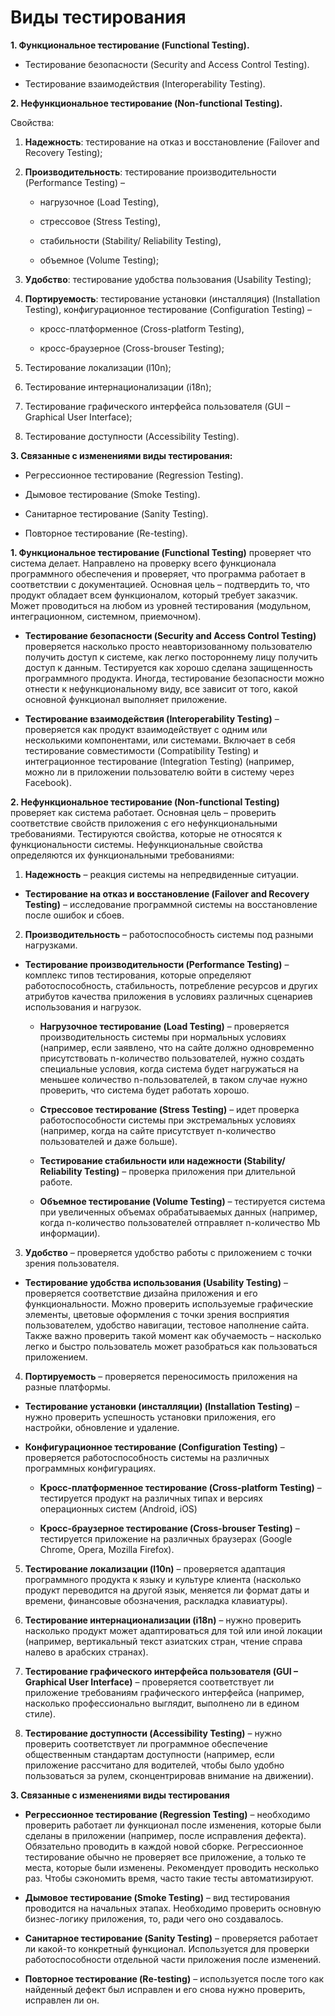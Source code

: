 Виды тестирования 
=======

**1. Функциональное тестирование (Functional Testing).**

- Тестирование безопасности (Security and Access Control Testing).

- Тестирование взаимодействия (Interoperability Testing).

**2. Нефункциональное тестирование (Non-functional Testing).**

Свойства:

1) **Надежность**: тестирование на отказ и восстановление (Failover and Recovery Testing);
 
2) **Производительность**: тестирование производительности (Performance Testing) – 

     - нагрузочное (Load Testing), 

     - стрессовое (Stress Testing), 

     - стабильности (Stability/ Reliability Testing), 

     - объемное (Volume Testing);

3) **Удобство**: тестирование удобства пользования (Usability Testing);

4)	**Портируемость**: тестирование установки (инсталляция) (Installation Testing), конфигурационное тестирование (Configuration Testing) – 

     - кросс-платформенное (Cross-platform Testing),
     
     - кросс-браузерное (Cross-brouser Testing);
     
5)	Тестирование локализации (l10n);

6)	Тестирование интернационализации (i18n);

7)	Тестирование графического интерфейса пользователя (GUI – Graphical User Interface);

8)	Тестирование доступности (Accessibility Testing).

**3. Связанные с изменениями виды тестирования:**

- Регрессионное тестирование (Regression Testing).

- Дымовое тестирование (Smoke Testing).

- Санитарное тестирование (Sanity Testing).

- Повторное тестирование (Re-testing).

**1. Функциональное тестирование (Functional Testing)** проверяет что система делает. Направлено на проверку всего функционала программного обеспечения и проверяет, что программа работает в соответствии с документацией. Основная цель – подтвердить то, что продукт обладает всем функционалом, который требует заказчик. Может проводиться на любом из уровней тестирования (модульном, интеграционном, системном, приемочном).

- **Тестирование безопасности (Security and Access Control Testing)** проверяется насколько просто неавторизованному пользователю получить доступ к системе, как легко постороннему лицу получить доступ к данным. Тестируется как хорошо сделана защищенность программного продукта.  Иногда, тестирование безопасности можно отнести к нефункциональному виду, все зависит от того, какой основной функционал выполняет приложение.

- **Тестирование взаимодействия (Interoperability Testing)** – проверяется как продукт взаимодействует с одним или несколькими компонентами, или системами. Включает в себя тестирование совместимости (Compatibility Testing) и интеграционное тестирование (Integration Testing) (например, можно ли в приложении пользователю войти в систему через Facebook).

**2.  Нефункциональное тестирование (Non-functional Testing)** проверяет как система работает. Основная цель – проверить соответствие свойств приложения с его нефункциональными требованиями. Тестируются свойства, которые не относятся к функциональности системы. Нефункциональные свойства определяются их функциональными требованиями:

1)	**Надежность** – реакция системы на непредвиденные ситуации. 

- **Тестирование на отказ и восстановление (Failover and Recovery Testing)** – исследование программной системы на восстановление после ошибок и сбоев.

2)	**Производительность** – работоспособность системы под разными нагрузками.

- **Тестирование производительности (Performance Testing)** – комплекс типов тестирования, которые определяют работоспособность, стабильность, потребление ресурсов и других атрибутов качества приложения в условиях различных сценариев использования и нагрузок.

    - **Нагрузочное тестирование (Load Testing)** – проверяется производительность системы при нормальных условиях (например, если заявлено, что на сайте должно одновременно присутствовать n-количество пользователей, нужно создать специальные условия, когда система будет нагружаться на меньшее количество n-пользователей, в таком случае нужно проверить, что система будет работать хорошо. 

    -	**Стрессовое тестирование (Stress Testing)** – идет проверка работоспособности системы при экстремальных условиях (например, когда на сайте присутствует n-количество пользователей и даже больше).  

    -	**Тестирование стабильности или надежности (Stability/ Reliability Testing)** – проверка приложения при длительной работе.

    -	**Объемное тестирование (Volume Testing)** – тестируется система при увеличенных объемах обрабатываемых данных (например, когда n-количество пользователей отправляет n-количество Mb информации).

3)	**Удобство** – проверяется удобство работы с приложением с точки зрения пользователя.

- **Тестирование удобства использования (Usability Testing)** – проверяется соответствие дизайна приложения и его функциональности. Можно проверить используемые графические элементы, цветовые оформления с точки зрения восприятия пользователем, удобство навигации, тестовое наполнение сайта. Также важно проверить такой момент как обучаемость – насколько легко и быстро пользователь может разобраться как пользоваться приложением. 

4)	**Портируемость** – проверяется переносимость приложения на разные платформы.

- **Тестирование установки (инсталляции) (Installation Testing)** – нужно проверить успешность установки приложения, его настройки, обновление и удаление.

- **Конфигурационное тестирование (Configuration Testing)** – проверяется работоспособность системы на различных программных конфигурациях.

    -	**Кросс-платформенное тестирование (Cross-platform Testing)** – тестируется продукт на различных типах и версиях операционных систем (Android, iOS)

    -	**Кросс-браузерное тестирование (Cross-brouser Testing)** – тестируется приложение на различных браузерах (Google Chrome, Opera, Mozilla Firefox). 

5)	**Тестирование локализации (l10n)** – проверяется адаптация программного продукта к языку и культуре клиента (насколько продукт переводится на другой язык, меняется ли формат даты и времени, финансовые обозначения, раскладка клавиатуры).

6)	**Тестирование интернационализации (i18n)** – нужно проверить насколько продукт может адаптироваться для той или иной локации (например, вертикальный текст азиатских стран, чтение справа налево в арабских странах).

7)	**Тестирование графического интерфейса пользователя (GUI – Graphical User Interface)** – проверяется соответствует ли приложение требованиям графического интерфейса (например, насколько профессионально выглядит, выполнено ли в едином стиле).

8)	**Тестирование доступности (Accessibility Testing)** – нужно проверить соответствует ли программное обеспечение общественным стандартам доступности (например, если приложение рассчитано для водителей, чтобы было удобно пользоваться за рулем, сконцентрировав внимание на движении).

**3. Связанные с изменениями виды тестирования**

- **Регрессионное тестирование (Regression Testing)** – необходимо проверить работает ли функционал после изменения, которые были сделаны в приложении (например, после исправления дефекта). Обязательно проводить в каждой новой сборке. Регрессионное тестирование обычно не проверяет все приложение, а только те места, которые были изменены. Рекомендует проводить несколько раз. Чтобы сэкономить время, часто такие тесты автоматизируют. 

- **Дымовое тестирование (Smoke Testing)** – вид тестирования проводится на начальных этапах. Необходимо проверить основную бизнес-логику приложения, то, ради чего оно создавалось.

- **Санитарное тестирование (Sanity Testing)** – проверяется работает ли какой-то конкретный функционал. Используется для проверки работоспособности отдельной части приложения после изменений. 

- **Повторное тестирование (Re-testing)** – используется после того как найденный дефект был исправлен и его снова нужно проверить, исправлен ли он. 
